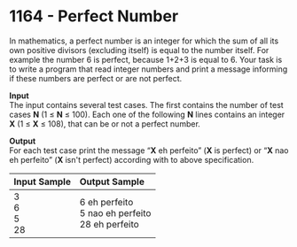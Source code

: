 # 1164 - Perfect Number

In mathematics, a perfect number is an integer for which the sum of all its own positive divisors (excluding itself) is equal to the number itself. For example the number 6 is perfect, because 1+2+3 is equal to 6. Your task is to write a program that read integer numbers and print a message informing if these numbers are perfect or are not perfect.

**Input**<br>
The input contains several test cases. The first contains the number of test cases **N** (1 ≤ **N** ≤ 100). Each one of the following **N** lines contains an integer **X** (1 ≤ **X** ≤ 108), that can be or not a perfect number.

**Output**<br>
For each test case print the message “**X** eh perfeito” (**X** is perfect) or “**X** nao eh perfeito” (**X** isn't perfect) according with to above specification.

| Input Sample	          | Output Sample                                            |
|:------------------------|:---------------------------------------------------------|
| 3 <br> 6 <br> 5 <br> 28 | 6 eh perfeito <br> 5 nao eh perfeito <br> 28 eh perfeito |
